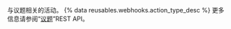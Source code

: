 与议题相关的活动。 {% data reusables.webhooks.action_type_desc %} 更多信息请参阅“[议题](/v3/issues/comments/)”REST API。
